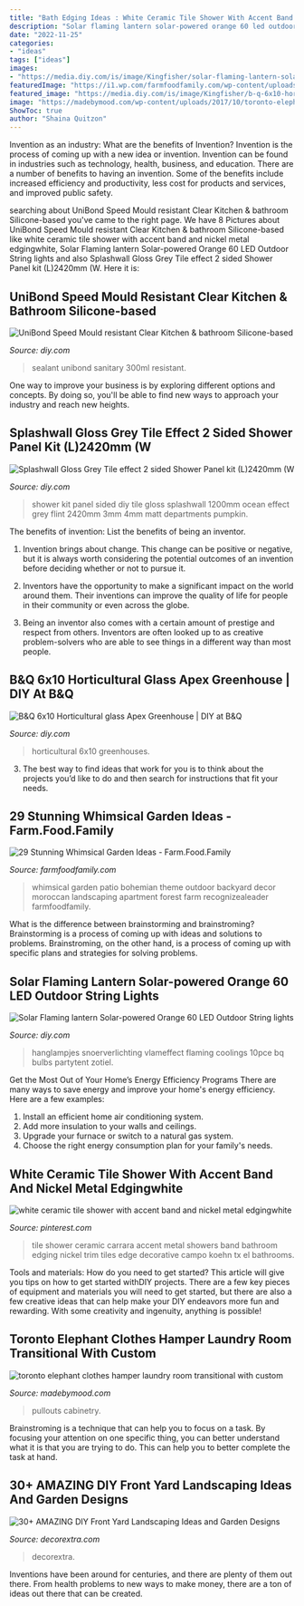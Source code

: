 ```yaml
---
title: "Bath Edging Ideas : White Ceramic Tile Shower With Accent Band And Nickel Metal Edgingwhite"
description: "Solar flaming lantern solar-powered orange 60 led outdoor string lights"
date: "2022-11-25"
categories:
- "ideas"
tags: ["ideas"]
images:
- "https://media.diy.com/is/image/Kingfisher/solar-flaming-lantern-solar-powered-orange-60-led-outdoor-string-lights~5050642058322_01i_bq?$MOB_PREV$&amp;$width=768&amp;$height=768"
featuredImage: "https://i1.wp.com/farmfoodfamily.com/wp-content/uploads/2018/09/23-whimsical-garden-ideas-farmfoodfamily.jpg?resize=960%2C1200&amp;ssl=1"
featured_image: "https://media.diy.com/is/image/Kingfisher/b-q-6x10-horticultural-glass-apex-greenhouse~03527894_01i?$MOB_PREV$&amp;$width=768&amp;$height=768"
image: "https://madebymood.com/wp-content/uploads/2017/10/toronto-elephant-clothes-hamper-with-transitional-cabinet-and-drawer-pulls-laundry-room-custom-bin-pullouts.jpg"
ShowToc: true
author: "Shaina Quitzon"
---
```



Invention as an industry: What are the benefits of Invention?
Invention is the process of coming up with a new idea or invention. Invention can be found in industries such as technology, health, business, and education. There are a number of benefits to having an invention. Some of the benefits include increased efficiency and productivity, less cost for products and services, and improved public safety.

	

		
searching about UniBond Speed Mould resistant Clear Kitchen &amp; bathroom Silicone-based you've came to the right page. We have 8 Pictures about UniBond Speed Mould resistant Clear Kitchen &amp; bathroom Silicone-based like white ceramic tile shower with accent band and nickel metal edgingwhite, Solar Flaming lantern Solar-powered Orange 60 LED Outdoor String lights and also Splashwall Gloss Grey Tile effect 2 sided Shower Panel kit (L)2420mm (W. Here it is:
		
    
## UniBond Speed Mould Resistant Clear Kitchen &amp; Bathroom Silicone-based

<img loading=lazy src="https://media.diy.com/is/image/Kingfisher/unibond-speed-mould-resistant-clear-kitchen-bathroom-silicone-based-sanitary-sealant-300ml~4015000436618_01bq?$MOB_PREV$&amp;$width=768&amp;$height=768" onerror="this.onerror=null;this.src='https://tse2.mm.bing.net/th?id=OIP.DB_aIRx6w__wTSi4xePvCAHaL2&amp;pid=15.1';" alt="UniBond Speed Mould resistant Clear Kitchen &amp; bathroom Silicone-based">

_Source: diy.com_

>sealant unibond sanitary 300ml resistant. 

	

One way to improve your business is by exploring different options and concepts. By doing so, you'll be able to find new ways to approach your industry and reach new heights.

    
## Splashwall Gloss Grey Tile Effect 2 Sided Shower Panel Kit (L)2420mm (W

<img loading=lazy src="https://media.diy.com/is/image/Kingfisher/splashwall-gloss-grey-tile-effect-2-sided-shower-panel-kit-l-2420mm-w-1200mm-t-3mm~5060699091371_01i?$MOB_PREV$&amp;$width=768&amp;$height=768" onerror="this.onerror=null;this.src='https://tse4.mm.bing.net/th?id=OIP.gyIfL2TZJ5TxOaEZAW9qkQHaHa&amp;pid=15.1';" alt="Splashwall Gloss Grey Tile effect 2 sided Shower Panel kit (L)2420mm (W">

_Source: diy.com_

>shower kit panel sided diy tile gloss splashwall 1200mm ocean effect grey flint 2420mm 3mm 4mm matt departments pumpkin. 

	

The benefits of invention: List the benefits of being an inventor.
1. Invention brings about change. This change can be positive or negative, but it is always worth considering the potential outcomes of an invention before deciding whether or not to pursue it.
2. Inventors have the opportunity to make a significant impact on the world around them. Their inventions can improve the quality of life for people in their community or even across the globe.

3. Being an inventor also comes with a certain amount of prestige and respect from others. Inventors are often looked up to as creative problem-solvers who are able to see things in a different way than most people.

    
## B&amp;Q 6x10 Horticultural Glass Apex Greenhouse | DIY At B&amp;Q

<img loading=lazy src="https://media.diy.com/is/image/Kingfisher/b-q-6x10-horticultural-glass-apex-greenhouse~03527894_01i?$MOB_PREV$&amp;$width=768&amp;$height=768" onerror="this.onerror=null;this.src='https://tse4.mm.bing.net/th?id=OIP.DXBn2N4hMNBU8D77MNvDtAHaHa&amp;pid=15.1';" alt="B&amp;Q 6x10 Horticultural glass Apex Greenhouse | DIY at B&amp;Q">

_Source: diy.com_

>horticultural 6x10 greenhouses. 

	

3. The best way to find ideas that work for you is to think about the projects you’d like to do and then search for instructions that fit your needs.

    
## 29 Stunning Whimsical Garden Ideas - Farm.Food.Family

<img loading=lazy src="https://i1.wp.com/farmfoodfamily.com/wp-content/uploads/2018/09/23-whimsical-garden-ideas-farmfoodfamily.jpg?resize=960%2C1200&amp;ssl=1" onerror="this.onerror=null;this.src='https://tse2.mm.bing.net/th?id=OIP.YB6atvYmDRZQICPpvh_48AHaJQ&amp;pid=15.1';" alt="29 Stunning Whimsical Garden Ideas - Farm.Food.Family">

_Source: farmfoodfamily.com_

>whimsical garden patio bohemian theme outdoor backyard decor moroccan landscaping apartment forest farm recognizealeader farmfoodfamily. 

	

What is the difference between brainstorming and brainstroming?
Brainstorming is a process of coming up with ideas and solutions to problems. Brainstroming, on the other hand, is a process of coming up with specific plans and strategies for solving problems.

    
## Solar Flaming Lantern Solar-powered Orange 60 LED Outdoor String Lights

<img loading=lazy src="https://media.diy.com/is/image/Kingfisher/solar-flaming-lantern-solar-powered-orange-60-led-outdoor-string-lights~5050642058322_01i_bq?$MOB_PREV$&amp;$width=768&amp;$height=768" onerror="this.onerror=null;this.src='https://tse3.mm.bing.net/th?id=OIP.QhxqnncwQfMywqOgj6AbrwHaHa&amp;pid=15.1';" alt="Solar Flaming lantern Solar-powered Orange 60 LED Outdoor String lights">

_Source: diy.com_

>hanglampjes snoerverlichting vlameffect flaming coolings 10pce bq bulbs partytent zotiel. 

	

Get the Most Out of Your Home’s Energy Efficiency Programs
There are many ways to save energy and improve your home's energy efficiency. Here are a few examples:
1. Install an efficient home air conditioning system.
2. Add more insulation to your walls and ceilings.
3. Upgrade your furnace or switch to a natural gas system.
4. Choose the right energy consumption plan for your family's needs.

    
## White Ceramic Tile Shower With Accent Band And Nickel Metal Edgingwhite

<img loading=lazy src="https://i.pinimg.com/736x/68/ae/df/68aedfc715454c4af90559934728baf0--metal-edging-tile-showers.jpg" onerror="this.onerror=null;this.src='https://tse3.mm.bing.net/th?id=OIP.wqyy1IoK7jv6zxBF3Nao4gHaJ4&amp;pid=15.1';" alt="white ceramic tile shower with accent band and nickel metal edgingwhite">

_Source: pinterest.com_

>tile shower ceramic carrara accent metal showers band bathroom edging nickel trim tiles edge decorative campo koehn tx el bathrooms. 

	

Tools and materials: How do you need to get started?
This article will give you tips on how to get started withDIY projects. There are a few key pieces of equipment and materials you will need to get started, but there are also a few creative ideas that can help make your DIY endeavors more fun and rewarding. With some creativity and ingenuity, anything is possible!

    
## Toronto Elephant Clothes Hamper Laundry Room Transitional With Custom

<img loading=lazy src="https://madebymood.com/wp-content/uploads/2017/10/toronto-elephant-clothes-hamper-with-transitional-cabinet-and-drawer-pulls-laundry-room-custom-bin-pullouts.jpg" onerror="this.onerror=null;this.src='https://tse1.mm.bing.net/th?id=OIP.SFOF32xCnFWeWMGb0IUYPQHaE8&amp;pid=15.1';" alt="toronto elephant clothes hamper laundry room transitional with custom">

_Source: madebymood.com_

>pullouts cabinetry. 

	

Brainstroming is a technique that can help you to focus on a task. By focusing your attention on one specific thing, you can better understand what it is that you are trying to do. This can help you to better complete the task at hand.

    
## 30+ AMAZING DIY Front Yard Landscaping Ideas And Garden Designs

<img loading=lazy src="https://decorextra.com/wp-content/uploads/2017/06/Beautiful-Walkway-Front-Yard-Landscaping-Ideas-and-projects.jpg" onerror="this.onerror=null;this.src='https://tse3.mm.bing.net/th?id=OIP.E3e0-XjbxIRgdzl0em2dQgHaJ3&amp;pid=15.1';" alt="30+ AMAZING DIY Front Yard Landscaping Ideas and Garden Designs">

_Source: decorextra.com_

>decorextra. 

	

Inventions have been around for centuries, and there are plenty of them out there. From health problems to new ways to make money, there are a ton of ideas out there that can be created.

